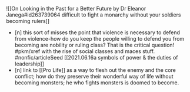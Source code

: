 ![[On Looking in the Past for a Better Future by Dr Eleanor Janega#id263739064 difficult to fight a monarchy without your soldiers becoming rulers]]
- [n] this sort of misses the point that violence is necessary to defend from violence-how do you keep the people willing to defend you from becoming are nobility or ruling class? That is the critical question! #pkm/xref with the rise of social classes and maces stuff. #nonfic/articleSeed [[2021.06.16a symbols of power & the duties of leadership]]
- [n] link to [[Pro Life]] as a way to flesh out the enemy and the core conflict; how do they preserve their wonderful way of life without becoming monsters; he who fights monsters is doomed to become.

